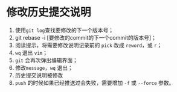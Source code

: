 # 修改历史提交说明

1. 使用`git log`查找要修改的下一个版本号；
2. git rebase -i [要修改的commit的下一个commit的版本号]；
3. 阅读提示，将需要修改说明记录前的 `pick` 改成 `reword`，或 `r`；
4. `wq` 退出 `vim`；
5. `git` 会再次弹出编辑界面；
6. 修改`message`，`wq` 退出；
7. 历史提交说明被修改
8. `push` 的时候如果已经推送过会失败，需要增加 `-f` 或 `--force` 参数。
